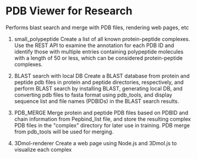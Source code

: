 # PDB Viewer for Research

Performs blast search and merge with PDB files, rendering web pages, etc


1. small_polypeptide
Create a list of all known protein-peptide complexes. Use the REST API to examine the annotation for each PDB ID and identify those with multiple entries containing polypeptide molecules with a length of 50 or less, which can be considered protein-peptide complexes.
 
 
 2. BLAST search with local DB
 Create a BLAST database from protein and peptide pdb files in protein and peptide directories, respectively, and perform BLAST search by installing BLAST, generating local DB, and converting pdb files to fasta format using pdb_tools, and display sequence list and file names (PDBIDs) in the BLAST search results.
 
 3. PDB_MERGE
Merge protein and peptide PDB files based on PDBID and chain information from Pepbind_list file, and store the resulting complex PDB files in the "complex" directory for later use in training. PDB merge from pdb_tools will be used for merging.

 4. 3Dmol-renderer
 Create a web page using Node.js and 3Dmol.js to visualize each complex 
